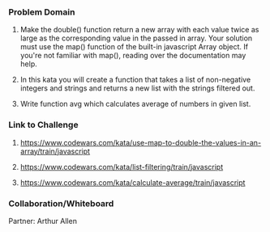 ### Problem Domain

1. Make the double() function return a new array with each value twice as large as the corresponding value in the passed in array. Your solution must use the map() function of the built-in javascript Array object. If you're not familiar with map(), reading over the documentation may help.

2. In this kata you will create a function that takes a list of non-negative integers and strings and returns a new list with the strings filtered out.

3. Write function avg which calculates average of numbers in given list.

### Link to Challenge

1. https://www.codewars.com/kata/use-map-to-double-the-values-in-an-array/train/javascript

2. https://www.codewars.com/kata/list-filtering/train/javascript

3. https://www.codewars.com/kata/calculate-average/train/javascript

### Collaboration/Whiteboard

Partner: Arthur Allen
